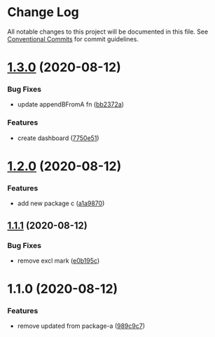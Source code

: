# Change Log

All notable changes to this project will be documented in this file.
See [Conventional Commits](https://conventionalcommits.org) for commit guidelines.

# [1.3.0](https://github.com/bintangadinandra/rexona/compare/v1.2.0...v1.3.0) (2020-08-12)


### Bug Fixes

* update appendBFromA fn ([bb2372a](https://github.com/bintangadinandra/rexona/commit/bb2372a2250532d3916737d1c2e85306f94f25c8))


### Features

* create dashboard ([7750e51](https://github.com/bintangadinandra/rexona/commit/7750e512e2495fe8bb5c9ad98ff6d43c2418c430))





# [1.2.0](https://github.com/bintangadinandra/rexona/compare/v1.1.1...v1.2.0) (2020-08-12)


### Features

* add new package c ([a1a9870](https://github.com/bintangadinandra/rexona/commit/a1a98703a3c59dafeeac1b2d623036ebd8c51d90))





## [1.1.1](https://github.com/bintangadinandra/rexona/compare/v1.1.0...v1.1.1) (2020-08-12)


### Bug Fixes

* remove excl mark ([e0b195c](https://github.com/bintangadinandra/rexona/commit/e0b195c7ecfa076752eda5588c485935125005a7))





# 1.1.0 (2020-08-12)


### Features

* remove updated from package-a ([989c9c7](https://github.com/bintangadinandra/rexona/commit/989c9c79e4d66a7bb637b86f481e428bf92eeb1a))
